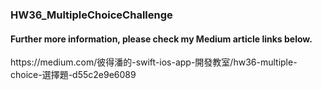 <h3> HW36_MultipleChoiceChallenge </h3>
<h4> Further more information, please check my Medium article links below.</h4>
https://medium.com/彼得潘的-swift-ios-app-開發教室/hw36-multiple-choice-選擇題-d55c2e9e6089

